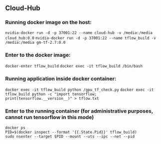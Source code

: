 ## Cloud-Hub
### Running docker image on the host:
`nvidia-docker run -d -p 37001:22 --name cloud-hub -v /media:/media cloud_hub:0.0`
`nvidia-docker run -d -p 37001:22 --name tflow_build -v /media:/media gm-tf-2.7:0.0`
### Enter to the docker image:
`docker-enter tflow_build`
`docker exec -it tflow_build /bin/bash`
### Running application inside docker container:
`docker exec -it tflow_build python /gpu_tf_check.py`
`docker exec -it tflow_build python -c "import tensorflow; print(tensorflow.__version__)" > tflow.txt`
### Enter to the running container (for administrative purposes, cannot run tensorflow in this mode)
```
docker ps
PID=$(docker inspect --format '{{.State.Pid}}' tflow_build)
sudo nsenter --target $PID --mount --uts --ipc --net --pid
```
